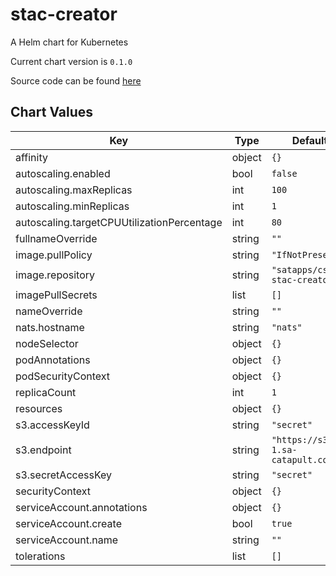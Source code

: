 stac-creator
============
A Helm chart for Kubernetes

Current chart version is `0.1.0`

Source code can be found [here](https://github.com/SatelliteApplicationsCatapult/cs-stac-creator)



## Chart Values

| Key | Type | Default | Description |
|-----|------|---------|-------------|
| affinity | object | `{}` |  |
| autoscaling.enabled | bool | `false` |  |
| autoscaling.maxReplicas | int | `100` |  |
| autoscaling.minReplicas | int | `1` |  |
| autoscaling.targetCPUUtilizationPercentage | int | `80` |  |
| fullnameOverride | string | `""` |  |
| image.pullPolicy | string | `"IfNotPresent"` |  |
| image.repository | string | `"satapps/cs-stac-creator"` |  |
| imagePullSecrets | list | `[]` |  |
| nameOverride | string | `""` |  |
| nats.hostname | string | `"nats"` |  |
| nodeSelector | object | `{}` |  |
| podAnnotations | object | `{}` |  |
| podSecurityContext | object | `{}` |  |
| replicaCount | int | `1` |  |
| resources | object | `{}` |  |
| s3.accessKeyId | string | `"secret"` |  |
| s3.endpoint | string | `"https://s3-uk-1.sa-catapult.co.uk"` |  |
| s3.secretAccessKey | string | `"secret"` |  |
| securityContext | object | `{}` |  |
| serviceAccount.annotations | object | `{}` |  |
| serviceAccount.create | bool | `true` |  |
| serviceAccount.name | string | `""` |  |
| tolerations | list | `[]` |  |
